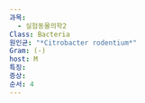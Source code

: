 ```yaml
---
과목:
  - 실험동물의학2
Class: Bacteria
원인균: "*Citrobacter rodentium*"
Gram: (-)
host: M
특징: 
증상: 
순서: 4
---
```

